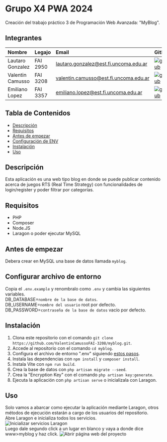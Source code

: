 # Grupo X4 PWA 2024

Creación del trabajo práctico 3 de Programación Web Avanzada: "MyBlog".

## Integrantes
| Nombre           | Legajo   | Email                                 | Github                                                                                                                              |
| :--------------  | :------- | :------------------------------------ | :---------------------------------------------------------------------------------------------------------------------------------- |
| Lautaro Gonzalez | FAI 2950 | lautaro.gonzalez@est.fi.uncoma.edu.ar | [![github](https://img.shields.io/badge/github-121013?style=for-the-badge&logo=github&logoColor=white)](https://github.com/Vintuwu) |
| Valentin Camusso | FAI 3208 | valentin.camusso@est.fi.uncoma.edu.ar | [![github](https://img.shields.io/badge/github-121013?style=for-the-badge&logo=github&logoColor=white)](https://github.com/Camuss0) |
| Emiliano Lopez   | FAI 3357 | emiliano.lopez@est.fi.uncoma.edu.ar   | [![github](https://img.shields.io/badge/github-121013?style=for-the-badge&logo=github&logoColor=white)](https://github.com/EmiMlz)  |

## Tabla de Contenidos
- [Descripción](#descripción)
- [Requisitos](#requisitos)
- [Antes de empezar](#antes-de-empezar)
- [Configuración de ENV](#configurar-archivo-de-entorno)
- [Instalación](#instalación)
- [Uso](#uso)

## Descripción
Esta aplicación es una web tipo blog en donde se puede publicar contenido acerca de juegos RTS (Real Time Strategy) con funcionalidades de login/register y poder filtrar por categorías.

## Requisitos
- PHP
- Composer
- Node.JS
- Laragon o poder ejecutar MySQL

## Antes de empezar
Debera crear en MySQL una base de datos llamada `myblog`.

## Configurar archivo de entorno
Copia el `.env.example` y renombralo como `.env` y cambia las siguientes variables.<br>
DB_DATABASE=`nombre de la base de datos`.<br>
DB_USERNAME=`nombre del usuario` root por defecto.<br>
DB_PASSWORD=`contraseña de la base de datos` vacío por defecto.

## Instalación
1. Clona este repositorio con el comando `git clone https://github.com/ValentinCamussoFAI-3208/myblog.git`.
2. Accede al repositorio con el comando `cd myblog`.
3. Configura el archivo de entorno ".env" siguiendo [estos pasos](#configurar-archivo-de-entorno).
3. Instala las dependencias con `npm install` y `composer install`.
4. Instala Vite con `npm run build`.
5. Crea la base de datos con `php artisan migrate --seed`.
6. Crea la "Encryption Key" con el comando `php artisan key:generate`.
7. Ejecuta la aplicación con `php artisan serve` o inicializala con Laragon.

## Uso
Solo vamos a abarcar como ejecutar la aplicación mediante Laragon, otros métodos de ejecución estarán a cargo de los usuarios del repositorio.<br>
Abre Laragon e inicializa todos los servicios.<br>
![Inicializar servicios Laragon](https://i.imgur.com/hSJ65pa.png)<br>
Luego dale segundo click a un lugar en blanco y vaya a donde dice www>myblog y haz click.
![Abrir página web del proyecto](https://i.imgur.com/wwsA9Cw.png)